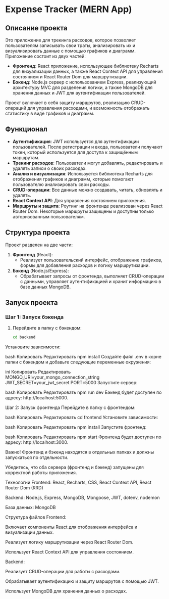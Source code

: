 # Expense Tracker (MERN App)

## Описание проекта

Это приложение для трекинга расходов, которое позволяет пользователям записывать свои траты, анализировать их и визуализировать данные с помощью графиков и диаграмм. Приложение состоит из двух частей:

- **Фронтенд**: React приложение, использующее библиотеку Recharts для визуализации данных, а также React Context API для управления состоянием и React Router Dom для маршрутизации.
- **Бэкенд**: Node.js сервер с использованием Express, реализующий архитектуру MVC для разделения логики, а также MongoDB для хранения данных и JWT для аутентификации пользователей.

Проект включает в себя защиту маршрутов, реализацию CRUD-операций для управления расходами, и возможность отображать статистику в виде графиков и диаграмм.

## Функционал

- **Аутентификация**: JWT используется для аутентификации пользователей. После регистрации и входа, пользователи получают токен, который используется для доступа к защищённым маршрутам.
- **Трекинг расходов**: Пользователи могут добавлять, редактировать и удалять записи о своих расходах.
- **Анализ и визуализация**: Используется библиотека Recharts для отображения графиков и диаграмм, которые помогают пользователю анализировать свои расходы.
- **CRUD-операции**: Все данные можно создавать, читать, обновлять и удалять.
- **React Context API**: Для управления состоянием приложения.
- **Маршруты и защита**: Роутинг на фронтенде реализован через React Router Dom. Некоторые маршруты защищены и доступны только авторизованным пользователям.

## Структура проекта

Проект разделен на две части:

1. **Фронтенд** (React):
   - Реализует пользовательский интерфейс, отображение графиков, формы для добавления расходов и логику маршрутизации.
2. **Бэкенд** (Node.js/Express):
   - Обрабатывает запросы от фронтенда, выполняет CRUD-операции с данными, управляет аутентификацией и хранит информацию в базе данных MongoDB.

## Запуск проекта

### Шаг 1: Запуск бэкенда

1. Перейдите в папку с бэкендом:
   ```bash
   cd backend
Установите зависимости:

bash
Копировать
Редактировать
npm install
Создайте файл .env в корне папки с бэкендом и добавьте следующие переменные окружения:

ini
Копировать
Редактировать
MONGO_URI=your_mongo_connection_string
JWT_SECRET=your_jwt_secret
PORT=5000
Запустите сервер:

bash
Копировать
Редактировать
npm run dev
Бэкенд будет доступен по адресу: http://localhost:5000.

Шаг 2: Запуск фронтенда
Перейдите в папку с фронтендом:

bash
Копировать
Редактировать
cd frontend
Установите зависимости:

bash
Копировать
Редактировать
npm install
Запустите фронтенд:

bash
Копировать
Редактировать
npm start
Фронтенд будет доступен по адресу: http://localhost:3000.

Важно!
Фронтенд и бэкенд находятся в отдельных папках и должны запускаться по отдельности.

Убедитесь, что оба сервера (фронтенд и бэкенд) запущены для корректной работы приложения.

Технологии
Frontend: React, Recharts, CSS, React Context API, React Router Dom (RRD)

Backend: Node.js, Express, MongoDB, Mongoose, JWT, dotenv, nodemon

База данных: MongoDB

Структура файлов
Frontend:

Включает компоненты React для отображения интерфейса и визуализации данных.

Реализует логику маршрутизации через React Router Dom.

Использует React Context API для управления состоянием.

Backend:

Реализует CRUD-операции для работы с расходами.

Обрабатывает аутентификацию и защиту маршрутов с помощью JWT.

Использует MongoDB для хранения данных о расходах.
